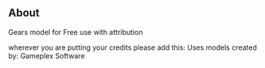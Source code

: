 ## About

Gears model for Free use with attribution

wherever you are putting your credits please add this:
Uses models created by: Gameplex Software
